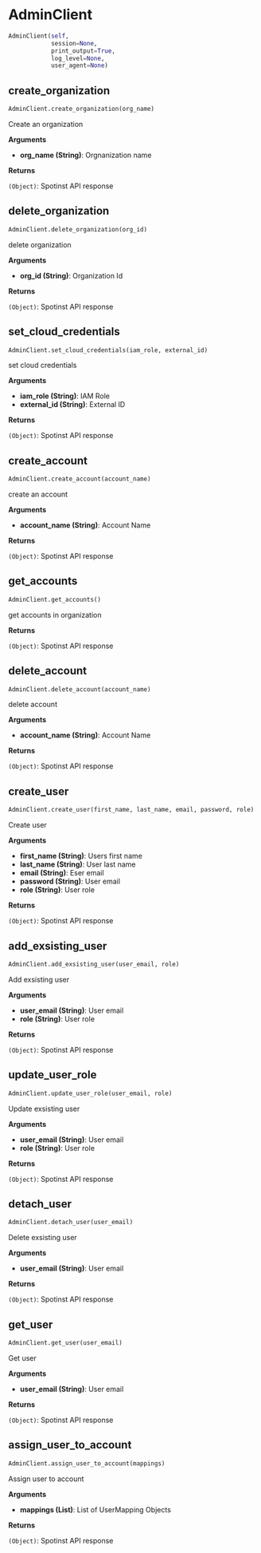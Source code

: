 <h1 id="spotinst_sdk2.clients.admin.AdminClient">AdminClient</h1>

```python
AdminClient(self,
            session=None,
            print_output=True,
            log_level=None,
            user_agent=None)
```

<h2 id="spotinst_sdk2.clients.admin.AdminClient.create_organization">create_organization</h2>

```python
AdminClient.create_organization(org_name)
```

Create an organization

__Arguments__

- __org_name (String)__: Orgnanization name

__Returns__

`(Object)`: Spotinst API response

<h2 id="spotinst_sdk2.clients.admin.AdminClient.delete_organization">delete_organization</h2>

```python
AdminClient.delete_organization(org_id)
```

delete organization

__Arguments__

- __org_id (String)__: Organization Id

__Returns__

`(Object)`: Spotinst API response

<h2 id="spotinst_sdk2.clients.admin.AdminClient.set_cloud_credentials">set_cloud_credentials</h2>

```python
AdminClient.set_cloud_credentials(iam_role, external_id)
```

set cloud credentials

__Arguments__

- __iam_role (String)__: IAM Role
- __external_id (String)__: External ID

__Returns__

`(Object)`: Spotinst API response

<h2 id="spotinst_sdk2.clients.admin.AdminClient.create_account">create_account</h2>

```python
AdminClient.create_account(account_name)
```

create an account

__Arguments__

- __account_name (String)__: Account Name

__Returns__

`(Object)`: Spotinst API response

<h2 id="spotinst_sdk2.clients.admin.AdminClient.get_accounts">get_accounts</h2>

```python
AdminClient.get_accounts()
```

get accounts in organization

__Returns__

`(Object)`: Spotinst API response

<h2 id="spotinst_sdk2.clients.admin.AdminClient.delete_account">delete_account</h2>

```python
AdminClient.delete_account(account_name)
```

delete account

__Arguments__

- __account_name (String)__: Account Name

__Returns__

`(Object)`: Spotinst API response

<h2 id="spotinst_sdk2.clients.admin.AdminClient.create_user">create_user</h2>

```python
AdminClient.create_user(first_name, last_name, email, password, role)
```

Create user

__Arguments__

- __first_name (String)__: Users first name
- __last_name (String)__: User last name
- __email (String)__: Eser email
- __password (String)__: User email
- __role (String)__: User role

__Returns__

`(Object)`: Spotinst API response

<h2 id="spotinst_sdk2.clients.admin.AdminClient.add_exsisting_user">add_exsisting_user</h2>

```python
AdminClient.add_exsisting_user(user_email, role)
```

Add exsisting user

__Arguments__

- __user_email (String)__: User email
- __role (String)__: User role

__Returns__

`(Object)`: Spotinst API response

<h2 id="spotinst_sdk2.clients.admin.AdminClient.update_user_role">update_user_role</h2>

```python
AdminClient.update_user_role(user_email, role)
```

Update exsisting user

__Arguments__

- __user_email (String)__: User email
- __role (String)__: User role

__Returns__

`(Object)`: Spotinst API response

<h2 id="spotinst_sdk2.clients.admin.AdminClient.detach_user">detach_user</h2>

```python
AdminClient.detach_user(user_email)
```

Delete exsisting user

__Arguments__

- __user_email (String)__: User email

__Returns__

`(Object)`: Spotinst API response

<h2 id="spotinst_sdk2.clients.admin.AdminClient.get_user">get_user</h2>

```python
AdminClient.get_user(user_email)
```

Get user

__Arguments__

- __user_email (String)__: User email

__Returns__

`(Object)`: Spotinst API response

<h2 id="spotinst_sdk2.clients.admin.AdminClient.assign_user_to_account">assign_user_to_account</h2>

```python
AdminClient.assign_user_to_account(mappings)
```

Assign user to account

__Arguments__

- __mappings (List)__: List of UserMapping Objects

__Returns__

`(Object)`: Spotinst API response


